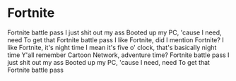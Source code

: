 # Fortnite
Fortnite battle pass I just shit out my ass Booted up my PC, 'cause I need, need To get that Fortnite battle pass I like Fortnite, did I mention Fortnite? I like Fortnite, it's night time I mean it's five o' clock, that's basically night time Y'all remember Cartoon Network, adventure time? Fortnite battle pass I just shit out my ass Booted up my PC, 'cause I need, need To get that Fortnite battle pass

